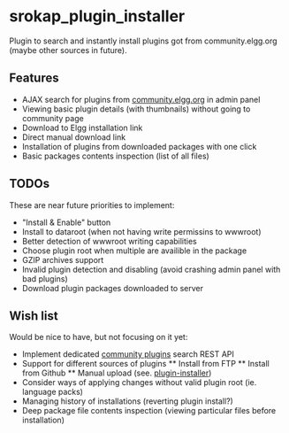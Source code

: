 srokap_plugin_installer
=======================

Plugin to search and instantly install plugins got from community.elgg.org (maybe other sources in future).

Features
--------
* AJAX search for plugins from [community.elgg.org](http://community.elgg.org) in admin panel
* Viewing basic plugin details (with thumbnails) without going to community page
* Download to Elgg installation link
* Direct manual download link
* Installation of plugins from downloaded packages with one click
* Basic packages contents inspection (list of all files)

TODOs
-----
These are near future priorities to implement:
* "Install & Enable" button
* Install to dataroot (when not having write permissins to wwwroot)
* Better detection of wwwroot writing capabilities
* Choose plugin root when multiple are availible in the package
* GZIP archives support
* Invalid plugin detection and disabling (avoid crashing admin panel with bad plugins)
* Download plugin packages downloaded to server

Wish list
---------
Would be nice to have, but not focusing on it yet:
* Implement dedicated [community plugins](https://github.com/Srokap/community_plugins) search REST API
* Support for different sources of plugins
** Install from FTP
** Install from Github
** Manual upload (see. [plugin-installer](http://community.elgg.org/plugins/835357/2.1/plugin-installer))
* Consider ways of applying changes without valid plugin root (ie. language packs)
* Managing history of installations (reverting plugin install?)
* Deep package file contents inspection (viewing particular files before installation)
